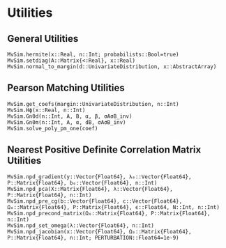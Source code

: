 # Utilities

## General Utilities

```@docs
MvSim.hermite(x::Real, n::Int; probabilists::Bool=true)
MvSim.setdiag(A::Matrix{<:Real}, x::Real)
MvSim.normal_to_margin(d::UnivariateDistribution, x::AbstractArray)
```

## Pearson Matching Utilities

```@docs
MvSim.get_coefs(margin::UnivariateDistribution, n::Int)
MvSim.Hϕ(x::Real, n::Int)
MvSim.Gn0d(n::Int, A, B, α, β, σAσB_inv)
MvSim.Gn0m(n::Int, A, α, dB, σAσB_inv)
MvSim.solve_poly_pm_one(coef)
```

## Nearest Positive Definite Correlation Matrix Utilities

```@docs
MvSim.npd_gradient(y::Vector{Float64}, λ₀::Vector{Float64}, P::Matrix{Float64}, b₀::Vector{Float64}, n::Int)
MvSim.npd_pca(X::Matrix{Float64}, λ::Vector{Float64}, P::Matrix{Float64}, n::Int)
MvSim.npd_pre_cg(b::Vector{Float64}, c::Vector{Float64}, Ω₀::Matrix{Float64}, P::Matrix{Float64}, ϵ::Float64, N::Int, n::Int)
MvSim.npd_precond_matrix(Ω₀::Matrix{Float64}, P::Matrix{Float64}, n::Int)
MvSim.npd_set_omega(λ::Vector{Float64}, n::Int)
MvSim.npd_jacobian(x::Vector{Float64}, Ω₀::Matrix{Float64}, P::Matrix{Float64}, n::Int; PERTURBATION::Float64=1e-9)
```

